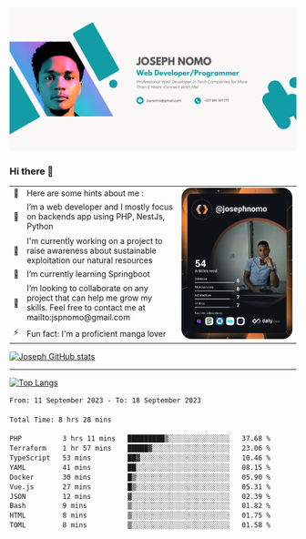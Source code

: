 ![Banner of my profile!](/Joseph_NOMO_NEW.png "Banner")

### Hi there 👋

<!--- | --  | 👋  | Here are some hints about me :                                                                                                 | <td rowspan=6><img src="/devcard.svg" width="400" alt="Joseph NOMO's Dev Card"/></td> |
| --- | --- | ------------------------------------------------------------------------------------------------------------------------------ | ------------------------------------------------------------------------------------- |
| --  | 🔭  | I’m a web developer and I mostly focus on backends app using PHP, NestJs, Python                                               |
| --  | 🦁  | I'm currently working on a project to raise awareness about sustainable exploitation our natural resources                     |
| --  | 🌱  | I’m currently learning Springboot                                                                                              |
| --  | 👯  | I’m looking to collaborate on any project that can help me grow my skills. Feel free to contact me at mailto:jspnomo@gmail.com |
| --  | ⚡  | Fun fact: I'm a proficient manga lover                                                                                         |
--->

<table>
    <tr>
        <td width="1%">👋</td>
        <td width="55%">Here are some hints about me :</td>
        <td rowspan=6 width="44%"><img src="/devcard.svg" width="400" alt="Joseph NOMO's Dev Card"/></td>
    </tr>
    <tr>
        <td>🔭</td>
        <td>I’m a web developer and I mostly focus on backends app using PHP, NestJs, Python</td>
    </tr>
    <tr>
        <td>🦁</td>
        <td>I'm currently working on a project to raise awareness about sustainable exploitation our natural resources</td>
    </tr>
    <tr>
        <td>🌱</td>
        <td>I’m currently learning Springboot</td>
    </tr>
    <tr>
        <td>👯</td>
        <td>I’m looking to collaborate on any project that can help me grow my skills. Feel free to contact me at mailto:jspnomo@gmail.com</td>
    </tr>
    <tr>
        <td>⚡</td>
        <td>Fun fact: I'm a proficient manga lover</td>
    </tr>

</table>

[![Joseph GitHub stats](https://github-readme-stats-seven-sigma-53.vercel.app/api?username=Jspascal)](https://github.com/Jspascal/github-readme-stats)

---

[![Top Langs](https://github-readme-stats-seven-sigma-53.vercel.app/api/top-langs/?username=Jspascal&layout=compact)](https://github.com/Jspascal/github-readme-stats)

<!--START_SECTION:waka-->

```txt
From: 11 September 2023 - To: 18 September 2023

Total Time: 8 hrs 28 mins

PHP          3 hrs 11 mins   █████████▒░░░░░░░░░░░░░░░   37.68 %
Terraform    1 hr 57 mins    █████▓░░░░░░░░░░░░░░░░░░░   23.06 %
TypeScript   53 mins         ██▓░░░░░░░░░░░░░░░░░░░░░░   10.46 %
YAML         41 mins         ██░░░░░░░░░░░░░░░░░░░░░░░   08.15 %
Docker       30 mins         █▒░░░░░░░░░░░░░░░░░░░░░░░   05.90 %
Vue.js       27 mins         █▒░░░░░░░░░░░░░░░░░░░░░░░   05.31 %
JSON         12 mins         ▓░░░░░░░░░░░░░░░░░░░░░░░░   02.39 %
Bash         9 mins          ▒░░░░░░░░░░░░░░░░░░░░░░░░   01.82 %
HTML         8 mins          ▒░░░░░░░░░░░░░░░░░░░░░░░░   01.75 %
TOML         8 mins          ▒░░░░░░░░░░░░░░░░░░░░░░░░   01.58 %
```

<!--END_SECTION:waka-->
